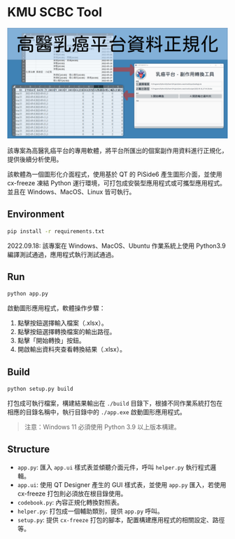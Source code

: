 # KMU SCBC Tool

![overview](static/Overview.png)

該專案為高醫乳癌平台的專用軟體，將平台所匯出的個案副作用資料進行正規化，提供後續分析使用。

該軟體為一個圖形化介面程式，使用基於 QT 的 PiSide6 產生圖形介面，並使用 cx-freeze 凍結 Python 運行環境，可打包成安裝型應用程式或可攜型應用程式。並且在 Windows、MacOS、Linux 皆可執行。

## Environment

```bash
pip install -r requirements.txt
```

2022.09.18: 該專案在 Windows、MacOS、Ubuntu 作業系統上使用 Python3.9 編譯測試通過，應用程式執行測試通過。

## Run

```bash
python app.py
```

啟動圖形應用程式，軟體操作步驟：

1. 點擊按鈕選擇輸入檔案（.xlsx）。
2. 點擊按鈕選擇轉換檔案的輸出路徑。
3. 點擊「開始轉換」按鈕。
4. 開啟輸出資料夾查看轉換結果（.xlsx）。

## Build

```bash
python setup.py build
```

打包成可執行檔案，構建結果輸出在 `./build` 目錄下，根據不同作業系統打包在相應的目錄名稱中，執行目錄中的 `./app.exe` 啟動圖形應用程式。

> 注意：Windows 11 必須使用 Python 3.9 以上版本構建。

## Structure

- `app.py`: 匯入 `app.ui` 樣式表並傾聽介面元件，呼叫 `helper.py` 執行程式邏輯。
- `app.ui`: 使用 QT Designer 產生的 GUI 樣式表，並使用 `app.py` 匯入，若使用 cx-freeze 打包則必須放在根目錄使用。
- `codebook.py`: 內容正規化轉換對照表。
- `helper.py`: 打包成一個輔助類別，提供 `app.py` 呼叫。
- `setup.py`: 提供 `cx-freeze` 打包的腳本，配置構建應用程式的相關設定、路徑等。